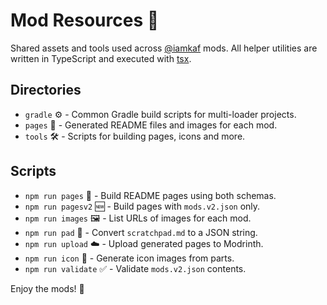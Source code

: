 # Mod Resources 💾

Shared assets and tools used across [@iamkaf](https://modrinth.com/user/iamkaf) mods.
All helper utilities are written in TypeScript and executed with [tsx](https://github.com/esbuild-kit/tsx).

## Directories

- `gradle` ⚙️  - Common Gradle build scripts for multi-loader projects.
- `pages` 📄 - Generated README files and images for each mod.
- `tools` 🛠️ - Scripts for building pages, icons and more.

## Scripts

- `npm run pages` 📄 - Build README pages using both schemas.
- `npm run pagesv2` 🆕 - Build pages with `mods.v2.json` only.
- `npm run images` 🖼️ - List URLs of images for each mod.
- `npm run pad` 📝 - Convert `scratchpad.md` to a JSON string.
- `npm run upload` ☁️ - Upload generated pages to Modrinth.
- `npm run icon` 🎨 - Generate icon images from parts.
- `npm run validate` ✅ - Validate `mods.v2.json` contents.

Enjoy the mods! 🚀
